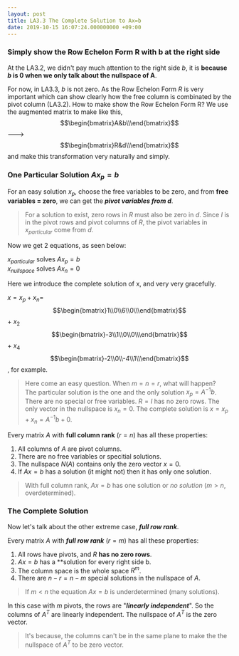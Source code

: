 ```yaml
---
layout: post
title: LA3.3 The Complete Solution to Ax=b
date: 2019-10-15 16:07:24.000000000 +09:00
---
```


### Simply show the Row Echelon Form R with b at the right side

At the LA3.2, we didn't pay much attention to the right side $b$, it is **because $b$ is $0$ when we only talk about the nullspace of A**.

For now, in LA3.3, $b$ is not zero. As the Row Echelon Form $R$ is very important which can show clearly how the free column is combinated by the pivot column (LA3.2). How to make show the Row Echelon Form R? We use the augmented matrix to make like this,<br>
$$\begin{bmatrix}A&b\\\end{bmatrix}$$
---> 
$$\begin{bmatrix}R&d\\\end{bmatrix}$$
 and make this transformation very naturally and simply.

### One Particular Solution $Ax_p = b$

For an easy solution $x_p$, choose the free variables to be zero, and from **free variables = zero**, we can get the ***pivot variables from d***.

> For a solution to exist, zero rows in $R$ must also be zero in $d$. Since $I$ is in the pivot rows and pivot columns of $R$, the pivot variables in $x_{particular}$ come from $d$.

Now we get 2 equations, as seen below:

$x_{particular}$ solves $Ax_p=b$<br>
$x_{nullspace}$ solves $Ax_n=0$

Here we introduce the complete solution of x, and very very gracefully.

$x = x_p + x_n=$
$$\begin{bmatrix}1\\0\\6\\0\\\end{bmatrix}$$
 + 
$x_2$
$$\begin{bmatrix}-3\\1\\0\\0\\\end{bmatrix}$$
 + 
$x_4$
$$\begin{bmatrix}-2\\0\\-4\\1\\\end{bmatrix}$$
, for example.

> Here come an easy question. When $m = n =r$, what will happen? <br>
The particular solution is the one and the only solution $x_p = A^{-1}b$. There are no special or free variables. $R=I$ has no zero rows. The only vector in the nullspace is $x_n=0$. The complete solution is $x=x_p+x_n=A^{-1}b+0$.

Every matrix $A$ with **full column rank** $(r=n)$ has all these properties:

1. All columns of $A$ are pivot columns.
2. There are no free variables or specitial solutions.
3. The nullspace $N(A)$ contains only the zero vector $x=0$.
4. If $Ax=b$ has a solution (it might not) then it has only one solution.

> With full column rank, $Ax=b$ has one solution or *no solution* ($m>n$, overdetermined).

### The Complete Solution

Now let's talk about the other extreme case, ***full row rank***.

Every matrix $A$ with ***full row rank*** $(r=m)$ has all these properties:

1. All rows have pivots, and $R$ **has no zero rows**.
2. $Ax = b$ has a **solution for every right side b.
3. The column space is the whole space $R^m$.
4. There are $n-r=n-m$ special solutions in the nullspace of $A$.

> If $m<n$ the equation $Ax=b$ is underdetermined (many solutions).

In this case with $m$ pivots, the rows are "***linearly independent***". So the columns of $A^T$ are linearly independent. The nullspace of $A^T$ is the zero vector.

> It's because, the columns can't be in the same plane to make the the nullspace of $A^T$ to be zero vector.

